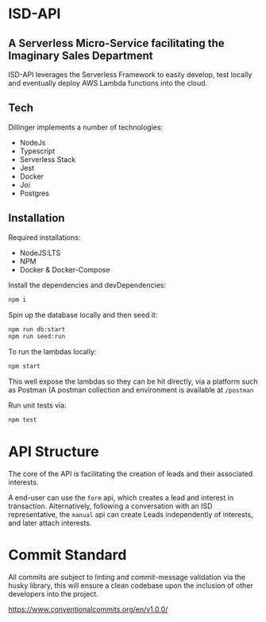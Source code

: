 # ISD-API
## A Serverless Micro-Service facilitating the Imaginary Sales Department

ISD-API leverages the Serverless Framework to easily develop, test locally and eventually deploy AWS Lambda functions into the cloud.


## Tech

Dillinger implements a number of technologies:

- NodeJs
- Typescript
- Serverless Stack
- Jest
- Docker
- Joi
- Postgres

## Installation

Required installations: 

- NodeJS:LTS
- NPM
- Docker & Docker-Compose

Install the dependencies and devDependencies:

```sh
npm i
```

Spin up the database locally and then seed it:

```sh
npm run db:start
npm run seed:run
```

To run the lambdas locally: 

```sh
npm start
```
This well expose the lambdas so they can be hit directly, via a platform such as Postman (A postman collection and environment is available at `/postman`

Run unit tests via: 
```sh
npm test
```

# API Structure

The core of the API is facilitating the creation of leads and their associated interests.

A end-user can use the `form` api, which creates a lead and interest in transaction.
Alternatively, following a conversation with an ISD representative, the `manual` api can create Leads independently of interests, and later attach interests. 

# Commit Standard

All commits are subject to linting and commit-message validation via the husky library, this will ensure a clean codebase upon the inclusion of other developers into the project. 

https://www.conventionalcommits.org/en/v1.0.0/
